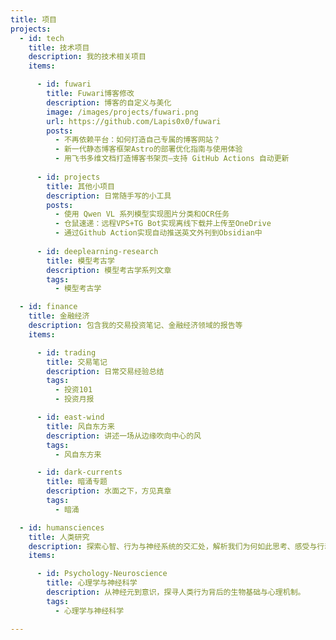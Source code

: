 ```yaml
---
title: 项目
projects:
  - id: tech
    title: 技术项目
    description: 我的技术相关项目
    items:

      - id: fuwari
        title: Fuwari博客修改
        description: 博客的自定义与美化
        image: /images/projects/fuwari.png
        url: https://github.com/Lapis0x0/fuwari
        posts:
          - 不再依赖平台：如何打造自己专属的博客网站？
          - 新一代静态博客框架Astro的部署优化指南与使用体验
          - 用飞书多维文档打造博客书架页—支持 GitHub Actions 自动更新
          
      - id: projects
        title: 其他小项目
        description: 日常随手写的小工具
        posts:
          - 使用 Qwen VL 系列模型实现图片分类和OCR任务
          - 仓鼠速递：远程VPS+TG Bot实现离线下载并上传至OneDrive
          - 通过Github Action实现自动推送英文外刊到Obsidian中
        
      - id: deeplearning-research
        title: 模型考古学
        description: 模型考古学系列文章
        tags:
          - 模型考古学

  - id: finance
    title: 金融经济
    description: 包含我的交易投资笔记、金融经济领域的报告等
    items:

      - id: trading
        title: 交易笔记
        description: 日常交易经验总结
        tags:
          - 投资101
          - 投资月报

      - id: east-wind
        title: 风自东方来
        description: 讲述一场从边缘吹向中心的风
        tags:
          - 风自东方来

      - id: dark-currents
        title: 暗涌专题
        description: 水面之下，方见真章
        tags:
          - 暗涌

  - id: humansciences
    title: 人类研究
    description: 探索心智、行为与神经系统的交汇处，解析我们为何如此思考、感受与行动。
    items:

      - id: Psychology-Neuroscience
        title: 心理学与神经科学
        description: 从神经元到意识，探寻人类行为背后的生物基础与心理机制。
        tags:
          - 心理学与神经科学

---
```



